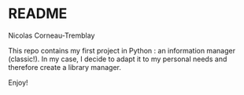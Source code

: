 # README

Nicolas Corneau-Tremblay

This repo contains my first project in Python : an information manager (classic!).
In my case, I decide to adapt it to my personal needs and therefore create a library manager.

Enjoy!